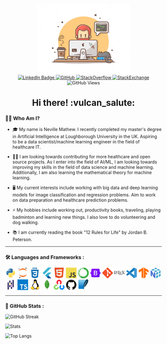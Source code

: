 <div id="header" align="center">
  <img src="codingpic.jpg" width="300"/>
</div>

<div id="badges" align="center">
  <a href="https://www.linkedin.com/in/nevillemathew/">
    <img src="https://custom-icon-badges.demolab.com/badge/LinkedIn-blue?style=for-the-badge&logo=linkedin&logoColor=white" alt="LinkedIn Badge"/>
  </a>
  <a href="https://github.com/NevilleMthw">
    <img src="https://custom-icon-badges.demolab.com/badge/GitHub-100000?style=for-the-badge&logo=github&logoColor=white" alt="GitHub"/>
  </a>
  <a href="https://stackoverflow.com/users/10276682/nevmthw">
    <img src="https://custom-icon-badges.demolab.com/badge/Stack_Overflow-FE7A16?style=for-the-badge&logo=stack-overflow&logoColor=white" alt="StackOverflow"/>
  </a>
  <a href="https://stackexchange.com/users/14225997/nevmthw">
    <img src="https://custom-icon-badges.demolab.com/badge/StackExchange-%23ffffff.svg?&style=for-the-badge&logo=StackExchange&logoColor=white" alt="StackExchange"/>
  </a>
</div>

<div align="center">
<img src="https://komarev.com/ghpvc/?username=NevilleMthw&style=for-the-badge&logo=appveyor" alt="GitHub Views"/>
</div>

<h1 align="center">
  Hi there! :vulcan_salute:
</h1>

### :man_technologist: Who Am I?

- 🎓 My name is Neville Mathew. I recently completed my master's degree in Artificial Intelligence at Loughborough University in the UK. Aspiring to be a data scientist/machine learning engineer in the field of healthcare IT.

- 🧑‍🎓 I am looking towards contributing for more healthcare and open source projects. As I enter into the field of AI/ML, I am looking towards improving my skills in the field of data science and machine learning. Additionally, I am also learning the mathematical theory for machine learning.

- 🖥️ My current interests include working with big data and deep learning models for image classification and regression problems. Aim to work on data preparation and healthcare prediction problems.

- ⚡ My hobbies include working out, productivity books, traveling, playing badminton and learning new things. I also love to do volunteering and dog walking.

- 📚 I am currently reading the book "12 Rules for Life" by Jordan B. Peterson.

---

### :hammer_and_wrench: Languages and Frameworks :

<p>
<img src="https://github.com/devicons/devicon/blob/master/icons/python/python-original.svg" title="Python" alt="Python" width="35" height="35"/>
<img src="https://github.com/devicons/devicon/blob/master/icons/jupyter/jupyter-original.svg" title="Jupyter" alt="Jupyter" width="35" height="35"/>
<img src="https://github.com/devicons/devicon/blob/master/icons/css3/css3-plain-wordmark.svg" title="CSS3" alt="CSS" width="35" height="35"/>
<img src="https://github.com/devicons/devicon/blob/master/icons/flutter/flutter-original.svg" title="Flutter" alt="Flutter" width="35" height="35"/>
<img src="https://github.com/devicons/devicon/blob/master/icons/html5/html5-original.svg" title="HTML5" alt="HTML" width="35" height="35"/>
<img src="https://github.com/devicons/devicon/blob/master/icons/javascript/javascript-original.svg" title="JavaScript" alt="JavaScript" width="35" height="35"/>
<img src="https://github.com/devicons/devicon/blob/master/icons/anaconda/anaconda-original.svg" title="Anaconda" alt="Anaconda" width="35" height="35"/>
<img src="https://github.com/devicons/devicon/blob/master/icons/bootstrap/bootstrap-original.svg" title="Bootstrap" alt="Bootstrap" width="35" height="35"/>
<img src="https://github.com/devicons/devicon/blob/master/icons/git/git-original.svg" title="Git" alt="Git" width="35" height="35"/>
<img src="https://github.com/devicons/devicon/blob/master/icons/latex/latex-original.svg" title="Latex" alt="Latex" width="35" height="35"/>
<img src="https://github.com/devicons/devicon/blob/master/icons/vscode/vscode-original.svg" title="Vscode" alt="Vscode" width="35" height="35"/>
<img src="https://github.com/devicons/devicon/blob/master/icons/tensorflow/tensorflow-original.svg" title="Tensorflow" alt="Tensorflow" width="35" height="35"/>
<img src="https://github.com/devicons/devicon/blob/master/icons/numpy/numpy-original.svg" title="NumPy" alt="NumPy" width="35" height="35"/>
<img src="https://github.com/devicons/devicon/blob/master/icons/pandas/pandas-original.svg" title="Pandas" alt="Pandas" width="35" height="35"/>
<img src="https://github.com/devicons/devicon/blob/master/icons/typescript/typescript-original.svg" title="TypeScript" alt="TypeScript" width="35" height="35"/>
<img src="https://github.com/devicons/devicon/blob/master/icons/linux/linux-original.svg" title="Linux" alt="Linux" width="35" height="35"/>
<img src="https://github.com/devicons/devicon/blob/master/icons/mongodb/mongodb-original.svg" title="MongoDB" alt="MongoDB" width="35" height="35"/>
<img src="https://github.com/devicons/devicon/blob/master/icons/opencv/opencv-original.svg" title="OpenCV" alt="OpenCV" width="35" height="35"/>
<img src="https://github.com/devicons/devicon/blob/master/icons/github/github-original.svg" title="GitHub" alt="GitHub" width="35" height="35"/>
<img src="https://github.com/devicons/devicon/blob/master/icons/sqlite/sqlite-original.svg" title="SQLite" alt="SQLite" width="35" height="35"/>
</p>

---

### :rocket: GitHub Stats :

![GitHub Streak](https://github-readme-streak-stats.herokuapp.com?user=NevilleMthw&theme=vision-friendly-dark&hide_border=false)

![Stats](https://github-readme-stats.vercel.app/api?username=NevilleMthw&layout=compact&theme=vision-friendly-dark)

![Top Langs](https://github-readme-stats.vercel.app/api/top-langs/?username=NevilleMthw&layout=compact&theme=vision-friendly-dark)
